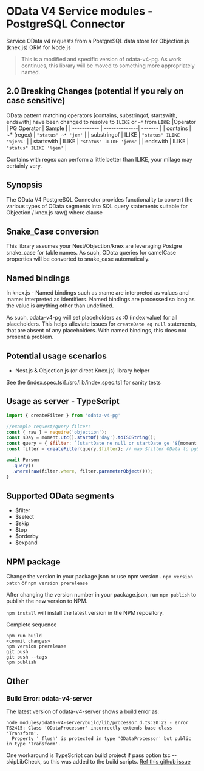 # OData V4 Service modules - PostgreSQL Connector

Service OData v4 requests from a PostgreSQL data store for Objection.js (knex.js) ORM for Node.js

> This is a modified and specific version of odata-v4-pg.  As work continues, this library will be moved to something more appropriately named.

## 2.0  Breaking Changes (potential if you rely on case sensitive)

OData pattern matching operators [contains, substringof, startswith, endswith] have been changed to resolve to  `ILIKE` or `~*` from `LIKE`:
|Operator     | PG Operator   | Sample                   | 
| ----------- | --------------| -------                  |
| contains    | ~* (regex)    | `"status" ~* 'jen'`      |
| substringof | ILIKE         | `"status" ILIKE '%jen%'` |
| startswith  | ILIKE         | `"status" ILIKE 'jen%'`  |
| endswith    | ILIKE         | `"status" ILIKE '%jen'`  |

Contains with regex can perform a little better than ILIKE, your milage may certainly very.

## Synopsis
The OData V4 PostgreSQL Connector provides functionality to convert the various types of OData segments
into SQL query statements suitable for Objection / knex.js raw() where clause

## Snake_Case conversion
This library assumes your Nest/Objection/knex are leveraging Postgre snake_case for table names.
As such, OData queries for camelCase properties will be converted to snake_case automatically.

## Named bindings
In knex.js - Named bindings such as :name are interpreted as values and :name: interpreted as identifiers. Named bindings are processed so long as the value is anything other than undefined.

As such, odata-v4-pg will set placeholders as :0 (index value) for all placeholders.
This helps alleviate issues for `createDate eq null` statements, that are absent of any placeholders. With named bindings, this does not present a problem.

## Potential usage scenarios

- Nest.js & Objection.js (or direct Knex.js) library helper

See the (index.spec.ts)[./src/lib/index.spec.ts] for sanity tests

## Usage as server - TypeScript

```javascript
import { createFilter } from 'odata-v4-pg'

//example request/query filter:  
const { raw } = require('objection');
const sDay = moment.utc().startOf('day').toISOString();
const query = { $filter: `(startDate ne null or startDate ge '${moment.utc().startOf('day').toISOString()}')`, $expand: '' };
const filter = createFilter(query.$filter); // map $filter OData to pgSql statement

await Person
  .query()
  .where(raw(filter.where, filter.parameterObject()));
}
```



## Supported OData segments

* $filter
* $select
* $skip
* $top
* $orderby
* $expand

## NPM package
Change the version in your package.json or use npm version <new-version>.
`npm version patch` or `npm version prerelease`

After changing the version number in your package.json, run `npm publish` to publish the new version to NPM.

`npm install` will install the latest version in the NPM repository.

Complete sequence

```
npm run build
<commit changes>
npm version prerelease
git push
git push --tags 
npm publish
```


## Other

### Build Error: odata-v4-server

The latest version of odata-v4-server shows a build error as:

```
node_modules/odata-v4-server/build/lib/processor.d.ts:20:22 - error TS2415: Class 'ODataProcessor' incorrectly extends base class 'Transform'.
  Property '_flush' is protected in type 'ODataProcessor' but public in type 'Transform'.
```
One workaround is  TypeScript can build project if pass option tsc --skipLibCheck, so this was added to the build scripts.  [Ref this github issue](https://github.com/jaystack/odata-v4-server/issues/35)

